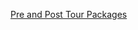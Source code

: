 [Pre and Post Tour Packages](https://docs.google.com/viewer?url=https://raw.githubusercontent.com/fils769/pre-and-post-packages/main/Shield%20DMC%20Pre%20and%20Post%20Tour%20Packages.pdf&embedded=true)

